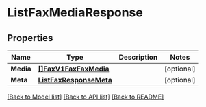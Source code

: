 # ListFaxMediaResponse

## Properties
Name | Type | Description | Notes
------------ | ------------- | ------------- | -------------
**Media** | [**[]FaxV1FaxFaxMedia**](fax.v1.fax.fax_media.md) |  |[optional] 
**Meta** | [**ListFaxResponseMeta**](ListFaxResponse_meta.md) |  |[optional] 

[[Back to Model list]](../README.md#documentation-for-models) [[Back to API list]](../README.md#documentation-for-api-endpoints) [[Back to README]](../README.md)


